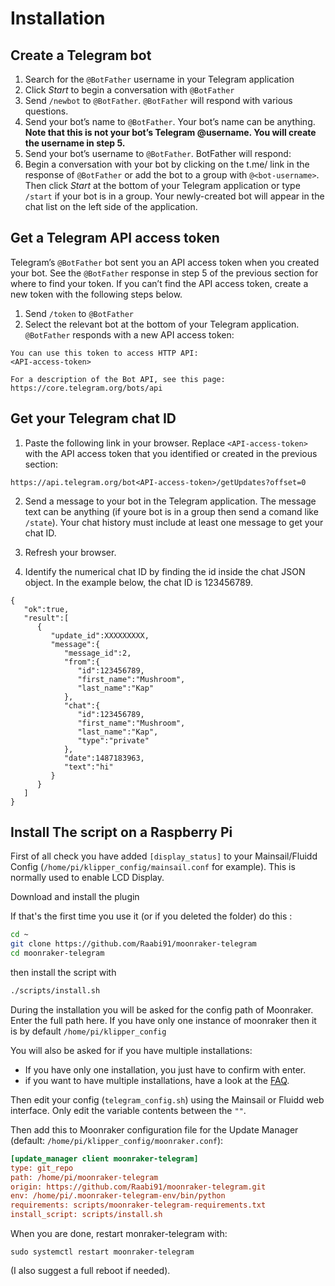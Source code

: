 # Installation

## Create a Telegram bot

1. Search for the ``@BotFather`` username in your Telegram application
2. Click *Start* to begin a conversation with ``@BotFather``
3. Send ``/newbot`` to ``@BotFather``. ``@BotFather`` will respond with various questions.
4. Send your bot’s name to ``@BotFather``. Your bot’s name can be anything.
   **Note that this is not your bot’s Telegram @username. You will create the username in step 5.**
5. Send your bot’s username to ``@BotFather``. BotFather will respond:
6. Begin a conversation with your bot by clicking on the t.me/<bot-username> link in the response of ``@BotFather`` or add the bot to a group with ``@<bot-username>``. Then click *Start* at the bottom of your Telegram application or type ``/start`` if your bot is in a group. Your newly-created bot will appear in the chat list on the left side of the application.

## Get a Telegram API access token

Telegram’s ``@BotFather`` bot sent you an API access token when you created your bot. See the ``@BotFather`` response in step 5 of the previous section for where to find your token. If you can’t find the API access token, create a new token with the following steps below.

1. Send ``/token`` to ``@BotFather``
2. Select the relevant bot at the bottom of your Telegram application. ``@BotFather`` responds with a new API access token:

```
You can use this token to access HTTP API:
<API-access-token>

For a description of the Bot API, see this page: https://core.telegram.org/bots/api
```

## Get your Telegram chat ID


1. Paste the following link in your browser. Replace ``<API-access-token>`` with the API access token that you identified or created in the previous section:

```
https://api.telegram.org/bot<API-access-token>/getUpdates?offset=0
```

2. Send a message to your bot in the Telegram application. The message text can be anything (if youre bot is in a group then send a comand like ``/state``). Your chat history must include at least one message to get your chat ID.
3. Refresh your browser.

4. Identify the numerical chat ID by finding the id inside the chat JSON object. In the example below, the chat ID is 123456789.

```
{
   "ok":true,
   "result":[
      {
         "update_id":XXXXXXXXX,
         "message":{
            "message_id":2,
            "from":{
               "id":123456789,
               "first_name":"Mushroom",
               "last_name":"Kap"
            },
            "chat":{
               "id":123456789,
               "first_name":"Mushroom",
               "last_name":"Kap",
               "type":"private"
            },
            "date":1487183963,
            "text":"hi"
         }
      }
   ]
}
```

## Install The script on a Raspberry Pi

First of all check you have added ``[display_status]`` to your Mainsail/Fluidd Config (``/home/pi/klipper_config/mainsail.conf`` for example). This is normally used to enable LCD Display.

Download and install the plugin

If that's the first time you use it (or if you deleted the folder) do this :

```bash
cd ~
git clone https://github.com/Raabi91/moonraker-telegram
cd moonraker-telegram
```

then install the script with

```bash
./scripts/install.sh
```

During the installation you will be asked for the config path of Moonraker. Enter the full path here. If you have only one instance of moonraker then it is by default ``/home/pi/klipper_config``

You will also be asked for if you have multiple installations:

- If you have only one installation, you just have to confirm with enter.
- if you want to have multiple installations, have a look at the [FAQ](https://github.com/Raabi91/moonraker-telegram/blob/main/docs/FAQ.md).

Then edit your config (``telegram_config.sh``) using the Mainsail or Fluidd web interface. Only edit the variable contents between the ``""``.

Then add this to Moonraker configuration file for the Update Manager (default: ``/home/pi/klipper_config/moonraker.conf``):

```ini
[update_manager client moonraker-telegram]
type: git_repo
path: /home/pi/moonraker-telegram
origin: https://github.com/Raabi91/moonraker-telegram.git
env: /home/pi/.moonraker-telegram-env/bin/python
requirements: scripts/moonraker-telegram-requirements.txt
install_script: scripts/install.sh
```

When you are done, restart monraker-telegram with:

```
sudo systemctl restart moonraker-telegram
```

(I also suggest a full reboot if needed).

